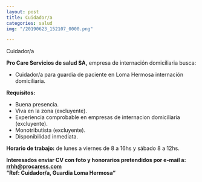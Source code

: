 ```yaml
---
layout: post
title: Cuidador/a
categories: salud
img: "/20190623_152107_0000.png"

---
```

Cuidador/a

**Pro Care Servicios de salud SA,** empresa de internación domiciliaria busca:

* Cuidador/a para guardia de paciente en Loma Hermosa internación domiciliaria.

**Requisitos:**

* Buena presencia.
* Viva en la zona (excluyente).
* Experiencia comprobable en empresas de internacion domiciliaria (excluyente).
* Monotributista (excluyente).
* Disponibilidad inmediata.

**Horario de trabajo:** de lunes a viernes de 8 a 16hs y sábado 8 a 12hs.

**Interesados enviar CV con foto y honorarios pretendidos por e-mail a: rrhh@procaress.com  
“Ref: Cuidador/a, Guardia Loma Hermosa“**